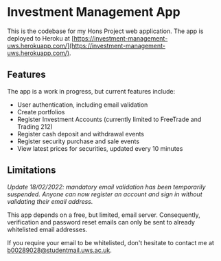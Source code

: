 # Investment Management App

This is the codebase for my Hons Project web application. The app is deployed to Heroku at [https://investment-management-uws.herokuapp.com/](https://investment-management-uws.herokuapp.com/).

## Features

The app is a work in progress, but current features include:

- User authentication, including email validation
- Create portfolios
- Register Investment Accounts (currently limited to FreeTrade and Trading 212)
- Register cash deposit and withdrawal events
- Register security purchase and sale events
- View latest prices for securities, updated every 10 minutes

## Limitations

*Update 18/02/2022: mandatory email validation has been temporarily suspended. Anyone can now register an account and sign in without validating their email address.*

This app depends on a free, but limited, email server. Consequently, verification and password reset emails can only be sent to already whitelisted email addresses.

If you require your email to be whitelisted, don't hesitate to contact me at [b00289028@studentmail.uws.ac.uk](mailto:b00289028@studentmail.uws.ac.uk).